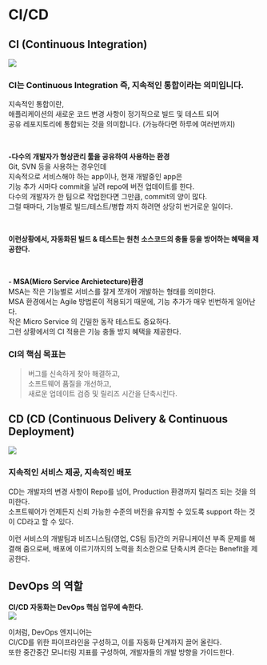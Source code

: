 # CI/CD
## CI (Continuous Integration)
<img src="https://img1.daumcdn.net/thumb/R1280x0/?scode=mtistory2&fname=https%3A%2F%2Fblog.kakaocdn.net%2Fdn%2FbGXdIT%2FbtqI9GkH3wP%2F5Qx2zLKYRxsYWLSoS6KH3K%2Fimg.png">

### CI는 Continuous Integration 즉, 지속적인 통합이라는 의미입니다.  
지속적인 통합이란,  
애플리케이션의 새로운 코드 변경 사항이 정기적으로 빌드 및 테스트 되어  
공유 레포지토리에 통합되는 것을 의미합니다. (가능하다면 하루에 여러번까지)

<br>

**-다수의 개발자가 형상관리 툴을 공유하여 사용하는 환경**  
Git, SVN 등을 사용하는 경우인데  
지속적으로 서비스해야 하는 app이나, 현재 개발중인 app은  
기능 추가 시마다 commit을 날려 repo에 버전 업데이트를 한다.  
다수의 개발자가 한 팀으로 작업한다면 그만큼, commit의 양이 많다.  
그럴 때마다, 기능별로 빌드/테스트/병합 까지 하려면 상당히 번거로운 일이다.  

<br>

**이런상황에서, 자동화된 빌드 & 테스트는 원천 소스코드의 충돌 등을 방어하는 혜택을 제공한다.**  

<br>

**- MSA(Micro Service Archietecture)환경**  
MSA는 작은 기능별로 서비스를 잘게 쪼개어 개발하는 형태를 의미한다.  
MSA 환경에서는 Agile 방법론이 적용되기 때문에, 기능 추가가 매우 빈번하게 일어난다.  
작은 Micro Service 의 긴밀한 동작 테스트도 중요하다.  
그런 상황에서의 CI 적용은 기능 충돌 방지 혜택을 제공한다.  


### CI의 핵심 목표는
> 버그를 신속하게 찾아 해결하고,  
> 소프트웨어 품질을 개선하고,  
> 새로운 업데이트 검증 및 릴리즈 시간을 단축시킨다.  

## CD (CD (Continuous Delivery & Continuous Deployment)
<img src="https://img1.daumcdn.net/thumb/R1280x0/?scode=mtistory2&fname=https%3A%2F%2Fblog.kakaocdn.net%2Fdn%2FeeSLmu%2FbtqI9pXqCN8%2FiIopSPh3KSK1SwhRjkWPf1%2Fimg.png">

### **지속적인 서비스 제공, 지속적인 배포**
CD는 개발자의 변경 사항이 Repo를 넘어, Production 환경까지 릴리즈 되는 것을 의미한다.  
소프트웨어가 언제든지 신뢰 가능한 수준의 버전을 유지할 수 있도록 support 하는 것이 CD라고 할 수 있다.  

이런 서비스의 개발팀과 비즈니스팀(영업, CS팀 등)간의 커뮤니케이션 부족 문제를 해결해 줌으로써, 배포에 이르기까지의 노력을 최소한으로 단축시켜 준다는 Benefit을 제공한다.

## DevOps 의 역할
**CI/CD 자동화는 DevOps 핵심 업무에 속한다.**  
<img src="https://img1.daumcdn.net/thumb/R1280x0/?scode=mtistory2&fname=https%3A%2F%2Fblog.kakaocdn.net%2Fdn%2Fb3WY5f%2FbtqI5zz0OUH%2FN5KhjwQ3SP9nYplyZrXuVK%2Fimg.png">

이처럼, DevOps 엔지니어는  
CI/CD를 위한 파이프라인을 구성하고, 이를 자동화 단계까지 끌어 올린다.  
또한 중간중간 모니터링 지표를 구성하여, 개발자들의 개발 방향을 가이드한다.  
